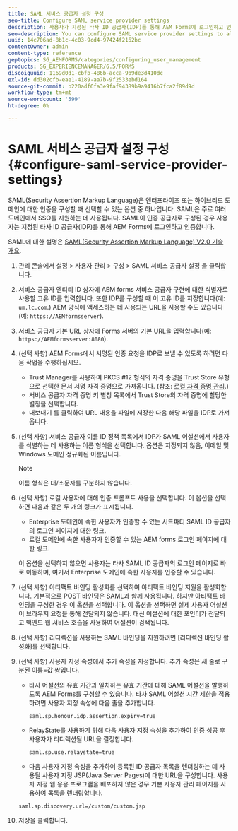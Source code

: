 ```yaml
---
title: SAML 서비스 공급자 설정 구성
seo-title: Configure SAML service provider settings
description: 사용자가 지정된 타사 ID 공급자(IDP)를 통해 AEM Forms에 로그인하고 인증할 수 있도록 SAML 서비스 공급자 설정을 구성할 수 있습니다.
seo-description: You can configure SAML service provider settings to allow users to login and authenticate to AEM forms via a specified third-party identity provider (IDP).
uuid: 14c706ad-8b1c-4c03-9cd4-97424f2162bc
contentOwner: admin
content-type: reference
geptopics: SG_AEMFORMS/categories/configuring_user_management
products: SG_EXPERIENCEMANAGER/6.5/FORMS
discoiquuid: 1169d0d1-cbfb-486b-acca-9b9de3d410dc
exl-id: dd302cfb-eae1-4189-aa7b-9f2533ebd164
source-git-commit: b220adf6fa3e9faf94389b9a9416b7fca2f89d9d
workflow-type: tm+mt
source-wordcount: '599'
ht-degree: 0%

---
```


# SAML 서비스 공급자 설정 구성{#configure-saml-service-provider-settings}

SAML(Security Assertion Markup Language)은 엔터프라이즈 또는 하이브리드 도메인에 대한 인증을 구성할 때 선택할 수 있는 옵션 중 하나입니다. SAML은 주로 여러 도메인에서 SSO를 지원하는 데 사용됩니다. SAML이 인증 공급자로 구성된 경우 사용자는 지정된 타사 ID 공급자(IDP)를 통해 AEM Forms에 로그인하고 인증합니다.

SAML에 대한 설명은 [SAML(Security Assertion Markup Language) V2.0 기술 개요](https://www.oasis-open.org/committees/download.php/20645/sstc-saml-tech-overview-2%200-draft-10.pdf).

1. 관리 콘솔에서 설정 > 사용자 관리 > 구성 > SAML 서비스 공급자 설정 을 클릭합니다.
1. 서비스 공급자 엔티티 ID 상자에 AEM forms 서비스 공급자 구현에 대한 식별자로 사용할 고유 ID를 입력합니다. 또한 IDP를 구성할 때 이 고유 ID를 지정합니다(예: `um.lc.com`.) AEM 양식에 액세스하는 데 사용되는 URL을 사용할 수도 있습니다(예: `https://AEMformsserver`).
1. 서비스 공급자 기본 URL 상자에 Forms 서버의 기본 URL을 입력합니다(예: `https://AEMformsserver:8080`).
1. (선택 사항) AEM Forms에서 서명된 인증 요청을 IDP로 보낼 수 있도록 하려면 다음 작업을 수행하십시오.

   * Trust Manager를 사용하여 PKCS #12 형식의 자격 증명을 Trust Store 유형으로 선택한 문서 서명 자격 증명으로 가져옵니다. (참조: [로컬 자격 증명 관리](/help/forms/using/admin-help/local-credentials.md#managing-local-credentials).)
   * 서비스 공급자 자격 증명 키 별칭 목록에서 Trust Store의 자격 증명에 할당한 별칭을 선택합니다.
   * 내보내기 를 클릭하여 URL 내용을 파일에 저장한 다음 해당 파일을 IDP로 가져옵니다.

1. (선택 사항) 서비스 공급자 이름 ID 정책 목록에서 IDP가 SAML 어설션에서 사용자를 식별하는 데 사용하는 이름 형식을 선택합니다. 옵션은 지정되지 않음, 이메일 및 Windows 도메인 정규화된 이름입니다.

   >[!NOTE]
   >
   >이름 형식은 대/소문자를 구분하지 않습니다.

1. (선택 사항) 로컬 사용자에 대해 인증 프롬프트 사용을 선택합니다. 이 옵션을 선택하면 다음과 같은 두 개의 링크가 표시됩니다.

   * Enterprise 도메인에 속한 사용자가 인증할 수 있는 서드파티 SAML ID 공급자의 로그인 페이지에 대한 링크.
   * 로컬 도메인에 속한 사용자가 인증할 수 있는 AEM forms 로그인 페이지에 대한 링크.

   이 옵션을 선택하지 않으면 사용자는 타사 SAML ID 공급자의 로그인 페이지로 바로 이동하며, 여기서 Enterprise 도메인에 속한 사용자를 인증할 수 있습니다.

1. (선택 사항) 아티팩트 바인딩 활성화를 선택하여 아티팩트 바인딩 지원을 활성화합니다. 기본적으로 POST 바인딩은 SAML과 함께 사용됩니다. 하지만 아티팩트 바인딩을 구성한 경우 이 옵션을 선택합니다. 이 옵션을 선택하면 실제 사용자 어설션이 브라우저 요청을 통해 전달되지 않습니다. 대신 어설션에 대한 포인터가 전달되고 백엔드 웹 서비스 호출을 사용하여 어설션이 검색됩니다.
1. (선택 사항) 리디렉션을 사용하는 SAML 바인딩을 지원하려면 [리디렉션 바인딩 활성화]를 선택합니다.
1. (선택 사항) 사용자 지정 속성에서 추가 속성을 지정합니다. 추가 속성은 새 줄로 구분된 이름=값 쌍입니다.

   * 타사 어설션의 유효 기간과 일치하는 유효 기간에 대해 SAML 어설션을 발행하도록 AEM Forms를 구성할 수 있습니다. 타사 SAML 어설션 시간 제한을 적용하려면 사용자 지정 속성에 다음 줄을 추가합니다.

      `saml.sp.honour.idp.assertion.expiry=true`

   * RelayState를 사용하기 위해 다음 사용자 지정 속성을 추가하여 인증 성공 후 사용자가 리디렉션될 URL을 결정합니다.

      `saml.sp.use.relaystate=true`

   * 다음 사용자 지정 속성을 추가하여 등록된 ID 공급자 목록을 렌더링하는 데 사용될 사용자 지정 JSP(Java Server Pages)에 대한 URL을 구성합니다. 사용자 지정 웹 응용 프로그램을 배포하지 않은 경우 기본 사용자 관리 페이지를 사용하여 목록을 렌더링합니다.

   `saml.sp.discovery.url=/custom/custom.jsp`

1. 저장을 클릭합니다.
